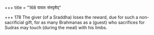 +++
title = "168 यावतः संस्पृशेद्"

+++
178	The giver (of a Sraddha) loses the reward, due for such a non-sacrificial gift, for as many Brahmanas as a (guest) who sacrifices for Sudras may touch (during the meal) with his limbs.